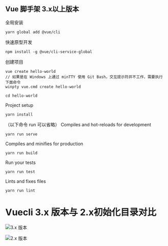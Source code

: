 ## Vue 脚手架 3.x以上版本
全局安装
```
yarn global add @vue/cli
```
快速原型开发
```
npm install -g @vue/cli-service-global
```
创建项目
```
vue create hello-world
// 如果是在 Windows 上通过 minTTY 使用 Git Bash，交互提示符并不工作，需要执行下面命令
winpty vue.cmd create hello-world
```
```
cd hello-world
```
Project setup
```
yarn install
```
（以下命令 run 可以省略）
Compiles and hot-reloads for development
```
yarn run serve
```
Compiles and minifies for production
```
yarn run build
```
Run your tests
```
yarn run test
```
Lints and fixes files
```
yarn run lint
```
# Vuecli 3.x 版本与 2.x初始化目录对比

![3.x 版本](https://upload-images.jianshu.io/upload_images/7094266-35ec0c0fd8c70b11.png?imageMogr2/auto-orient/strip%7CimageView2/2/w/1240)

![2.x 版本](https://upload-images.jianshu.io/upload_images/7094266-2e5b972e8f4586e0.png?imageMogr2/auto-orient/strip%7CimageView2/2/w/1240)

